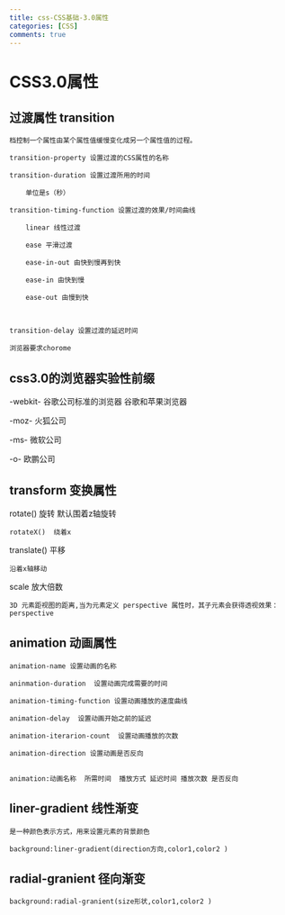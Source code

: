 ```yaml
---
title: css-CSS基础-3.0属性
categories: [CSS]
comments: true
---
```


# CSS3.0属性

## 过渡属性 transition

    档控制一个属性由某个属性值缓慢变化成另一个属性值的过程。

    transition-property 设置过渡的CSS属性的名称

    transition-duration 设置过渡所用的时间
        
        单位是s（秒）

    transition-timing-function 设置过渡的效果/时间曲线

        linear 线性过渡

        ease 平滑过渡

        ease-in-out 由快到慢再到快

        ease-in 由快到慢

        ease-out 由慢到快

    

    transition-delay 设置过渡的延迟时间

    浏览器要求chorome

## css3.0的浏览器实验性前缀

-webkit-  谷歌公司标准的浏览器 谷歌和苹果浏览器

-moz-    火狐公司

-ms-   微软公司

-o-    欧鹏公司

## transform 变换属性

rotate()  旋转  默认围着z轴旋转

    rotateX()  绕着x

translate()  平移

    沿着x轴移动

scale    放大倍数


    3D 元素距视图的距离,当为元素定义 perspective 属性时，其子元素会获得透视效果：perspective



## animation 动画属性

    animation-name 设置动画的名称

    aninmation-duration  设置动画完成需要的时间

    animation-timing-function 设置动画播放的速度曲线

    animation-delay  设置动画开始之前的延迟

    animation-iterarion-count  设置动画播放的次数

    animation-direction 设置动画是否反向


    animation:动画名称  所需时间  播放方式 延迟时间 播放次数 是否反向


##  liner-gradient 线性渐变

    是一种颜色表示方式，用来设置元素的背景颜色

    background:liner-gradient(direction方向,color1,color2 )


## radial-granient 径向渐变

    background:radial-granient(size形状,color1,color2 )